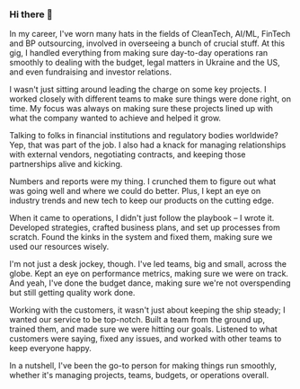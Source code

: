 ### Hi there 👋

In my career, I've worn many hats in the fields of CleanTech, AI/ML, FinTech and BP outsourcing, involved in overseeing a bunch of crucial stuff. At this gig, I handled everything from making sure day-to-day operations ran smoothly to dealing with the budget, legal matters in Ukraine and the US, and even fundraising and investor relations.

I wasn't just sitting around leading the charge on some key projects. I worked closely with different teams to make sure things were done right, on time. My focus was always on making sure these projects lined up with what the company wanted to achieve and helped it grow.

Talking to folks in financial institutions and regulatory bodies worldwide? Yep, that was part of the job. I also had a knack for managing relationships with external vendors, negotiating contracts, and keeping those partnerships alive and kicking.

Numbers and reports were my thing. I crunched them to figure out what was going well and where we could do better. Plus, I kept an eye on industry trends and new tech to keep our products on the cutting edge.

When it came to operations, I didn't just follow the playbook – I wrote it. Developed strategies, crafted business plans, and set up processes from scratch. Found the kinks in the system and fixed them, making sure we used our resources wisely.

I'm not just a desk jockey, though. I've led teams, big and small, across the globe. Kept an eye on performance metrics, making sure we were on track. And yeah, I've done the budget dance, making sure we're not overspending but still getting quality work done.

Working with the customers, it wasn't just about keeping the ship steady; I wanted our service to be top-notch. Built a team from the ground up, trained them, and made sure we were hitting our goals. Listened to what customers were saying, fixed any issues, and worked with other teams to keep everyone happy.

In a nutshell, I've been the go-to person for making things run smoothly, whether it's managing projects, teams, budgets, or operations overall.
